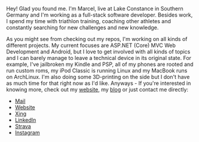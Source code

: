 Hey! Glad you found me. I'm Marcel, live at Lake Constance in Southern Germany and I'm working as a full-stack software developer. Besides work, I spend my time with triathlon training, coaching other athletes and constantly searching for new challenges and new knowledge.

As you might see from checking out my repos, I'm working on all kinds of different projects. My current focuses are ASP.NET (Core) MVC Web Development and Android, but I love to get involved with all kinds of topics and I can barely manage to leave a technical device in its original state. For example, I've jailbroken my Kindle and PSP, all of my phones are rooted and run custom roms, my iPod Classic is running Linux and my MacBook runs on ArchLinux. I'm also doing some 3D-printing on the side but I don't have as much time for that right now as I'd like. Anyways - If you're interested in knowing more, check out my [website](https://www.mjurtz.com), my [blog](https://www.blog.mjurtz.com) or just contact me directly:

* [Mail](mailto:marcel@mjurtz.com)
* [Website](https://www.mjurtz.com)
* [Xing](https://www.xing.com/profile/Marcel_Jurtz/cv)
* [LinkedIn](https://www.linkedin.com/in/marcel-jurtz-302b881b1/)
* [Strava](https://www.strava.com/athletes/33542098)
* [Instagram](https://www.instagram.com/marceljurtz/)
